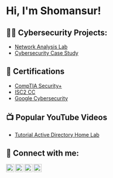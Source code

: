 <h1>Hi, I'm Shomansur! </h1>

<h2>👨‍💻 Cybersecurity Projects:</h2>

- [Network Analysis Lab](https://github.com/shom2303/NetworkAnalysis/tree/main)
- [Cybersecurity Case Study](https://github.com/shom2303/CybersecurityCaseStudy.git)

<h2>📄 Certifications</h2>

- [CompTIA Security+](https://www.credly.com/badges/490e5975-829e-4ca1-bba5-a67717509df0/)
- [ISC2 CC](https://www.credly.com/badges/cb3742cb-2c90-43a9-b0c0-0ffa285de273/)
- [Google Cybersecurity](https://www.coursera.org/account/accomplishments/professional-cert/UPKZDPPHV38X?utm_source=ln&utm_medium=certificate&utm_content=cert_image&utm_campaign=sharing_cta&utm_product=prof)

<h2>📺 Popular YouTube Videos</h2>

- [Tutorial Active Directory Home Lab](https://www.youtube.com/watch?v=a83ASGn_V_s)

<h2> 🤳 Connect with me:</h2>

[<img align="left" alt="JoshMadakor | YouTube" width="22px" src="https://cdn.jsdelivr.net/npm/simple-icons@v3/icons/youtube.svg" />][youtube]
[<img align="left" alt="JoshMadakor | Twitter" width="22px" src="https://cdn.jsdelivr.net/npm/simple-icons@v3/icons/twitter.svg" />][twitter]
[<img align="left" alt="JoshMadakor | LinkedIn" width="22px" src="https://cdn.jsdelivr.net/npm/simple-icons@v3/icons/linkedin.svg" />][linkedin]
[<img align="left" alt="JoshMadakor | Instagram" width="22px" src="https://cdn.jsdelivr.net/npm/simple-icons@v3/icons/instagram.svg" />][instagram]

[twitter]: https://twitter.com/joshmadakor
[youtube]: https://www.youtube.com/c/joshmadakor
[instagram]: https://www.instagram.com/joshmadakor/
[linkedin]: [https://linkedin.com/in/joshmadakor](https://www.linkedin.com/in/shomansur-shoumarov)

<!--
**joshmadakor1/joshmadakor1** is a ✨ _special_ ✨ repository because its `README.md` (this file) appears on your GitHub profile.

Here are some ideas to get you started:

- 🔭 I’m currently working on ...
- 🌱 I’m currently learning ...
- 👯 I’m looking to collaborate on ...
- 🤔 I’m looking for help with ...
- 💬 Ask me about ...
- 📫 How to reach me: ...
- 😄 Pronouns: ...
- ⚡ Fun fact: ...
-->
